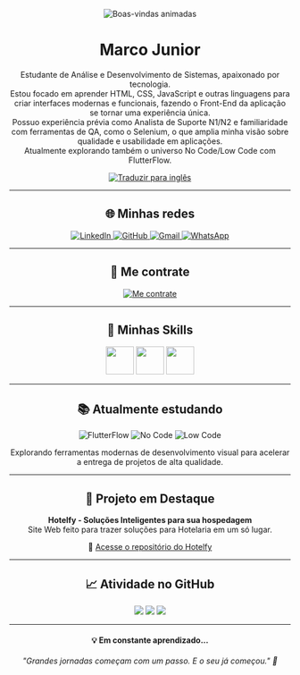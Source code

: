 <p align="center">
  <img src="https://readme-typing-svg.demolab.com?font=Fira+Code&duration=4000&pause=1000&color=00FF6F&center=true&vCenter=true&width=600&lines=Seja+bem-vindo+ao+meu+GitHub+%F0%9F%91%8B;Sinta-se+à+vontade+para+explorar+meus+projetos!" alt="Boas-vindas animadas" />
</p>

<h1 align="center">Marco Junior</h1>

<p align="center">
  Estudante de Análise e Desenvolvimento de Sistemas, apaixonado por tecnologia.<br>
  Estou focado em aprender HTML, CSS, JavaScript e outras linguagens para criar interfaces modernas e funcionais, fazendo o Front-End da aplicação se tornar uma experiência única.<br>
  Possuo experiência prévia como Analista de Suporte N1/N2 e familiaridade com ferramentas de QA, como o Selenium, o que amplia minha visão sobre qualidade e usabilidade em aplicações.<br>
  Atualmente explorando também o universo No Code/Low Code com FlutterFlow.
</p>


<p align="center">
  <a href="https://translate.google.com/translate?hl=en&sl=pt&u=https://github.com/omarcojunior">
    <img src="https://img.shields.io/badge/Translate%20to%20English-007ACC?style=for-the-badge&logo=googletranslate&logoColor=white" alt="Traduzir para inglês" />
  </a>
</p>

---

<h2 align="center">🌐 Minhas redes</h2>

<p align="center">
  <a href="https://www.linkedin.com/in/marco-silva-junior/">
    <img alt="LinkedIn" src="https://img.shields.io/badge/LinkedIn-0077B5?style=for-the-badge&logo=linkedin&logoColor=white" />
  </a>
  <a href="https://github.com/omarcojunior">
    <img alt="GitHub" src="https://img.shields.io/badge/GitHub-181717?style=for-the-badge&logo=github&logoColor=white" />
  </a>
  <a href="mailto:teuemail@gmail.com">
    <img alt="Gmail" src="https://img.shields.io/badge/Gmail-D14836?style=for-the-badge&logo=gmail&logoColor=white" />
  </a>
  <a href="https://wa.me/5541988833923">
    <img alt="WhatsApp" src="https://img.shields.io/badge/WhatsApp-25D366?style=for-the-badge&logo=whatsapp&logoColor=white" />
  </a>
</p>

---

<h2 align="center">🚀 Me contrate</h2>

<p align="center">
  <a href="mailto:teuemail@gmail.com">
    <img src="https://img.shields.io/badge/Me%20contrate-28a745?style=for-the-badge&logo=freelancer&logoColor=white" alt="Me contrate" />
  </a>
</p>

---

<h2 align="center">🚀 Minhas Skills</h2>

<p align="center">
  <img src="https://cdn.jsdelivr.net/gh/devicons/devicon/icons/html5/html5-original.svg" width="50" />
  <img src="https://cdn.jsdelivr.net/gh/devicons/devicon/icons/css3/css3-original.svg" width="50" />
  <img src="https://cdn.jsdelivr.net/gh/devicons/devicon/icons/javascript/javascript-original.svg" width="50" />
</p>

---

<h2 align="center">📚 Atualmente estudando</h2>

<p align="center">
  <img src="https://img.shields.io/badge/FlutterFlow-1B1F23?style=for-the-badge&logo=flutter&logoColor=white" alt="FlutterFlow" />
  <img src="https://img.shields.io/badge/NoCode-9013FE?style=for-the-badge&logo=codefactor&logoColor=white" alt="No Code" />
  <img src="https://img.shields.io/badge/LowCode-FF6F00?style=for-the-badge&logo=openaccess&logoColor=white" alt="Low Code" />
</p>

<p align="center">
  Explorando ferramentas modernas de desenvolvimento visual para acelerar a entrega de projetos de alta qualidade.
</p>

---

<h2 align="center">🏨 Projeto em Destaque</h2>

<p align="center">
  <strong>Hotelfy - Soluções Inteligentes para sua hospedagem</strong><br>
  Site Web feito para trazer soluções para Hotelaria em um só lugar.
</p>

<p align="center">
  🔗 <a href="https://github.com/omarcojunior/hotelfy">Acesse o repositório do Hotelfy</a>
</p>

---

<h2 align="center">📈 Atividade no GitHub</h2>

<p align="center">
  <img src="https://github-profile-summary-cards.vercel.app/api/cards/profile-details?username=omarcojunior&theme=2077" />
  <img src="https://github-profile-summary-cards.vercel.app/api/cards/stats?username=omarcojunior&theme=2077" />
  <img src="https://github-profile-summary-cards.vercel.app/api/cards/productive-time?username=omarcojunior&theme=2077&utcOffset=-3" />
</p>

---

<h4 align="center">💡 Em constante aprendizado...</h4>

<p align="center">
  <i>"Grandes jornadas começam com um passo. E o seu já começou." 🚀</i>
</p>



